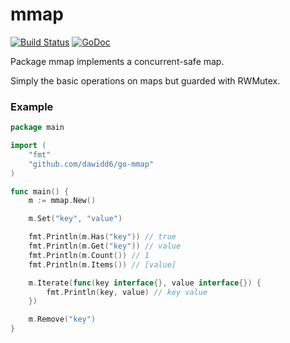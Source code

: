 # mmap

[![Build Status](https://api.cirrus-ci.com/github/dawidd6/mmap.svg)](https://cirrus-ci.com/github/dawidd6/mmap)
[![GoDoc](https://godoc.org/github.com/dawidd6/mmap?status.svg)](https://godoc.org/github.com/dawidd6/mmap)

Package mmap implements a concurrent-safe map.

Simply the basic operations on maps but guarded with RWMutex.

### Example

```go
package main

import (
    "fmt"
    "github.com/dawidd6/go-mmap"
)

func main() {
    m := mmap.New()

    m.Set("key", "value")

    fmt.Println(m.Has("key")) // true
    fmt.Println(m.Get("key")) // value
    fmt.Println(m.Count()) // 1
    fmt.Println(m.Items()) // [value]

    m.Iterate(func(key interface{}, value interface{}) {
        fmt.Println(key, value) // key value
    })

    m.Remove("key")
}
```
